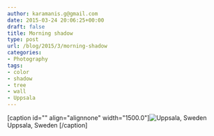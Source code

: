 ```yaml
---
author: karamanis.g@gmail.com
date: 2015-03-24 20:06:25+00:00
draft: false
title: Morning shadow
type: post
url: /blog/2015/3/morning-shadow
categories:
- Photography
tags:
- color
- shadow
- tree
- wall
- Uppsala
---
```


[caption id="" align="alignnone" width="1500.0"]![ Uppsala, Sweden ](https://images.squarespace-cdn.com/content/v1/4f3f61bae4b063b909445965/1427227531681-2HZM564QTK5RTGIM9VFF/ke17ZwdGBToddI8pDm48kGRKL4JIl0FV9_gnSO4xknsUqsxRUqqbr1mOJYKfIPR7LoDQ9mXPOjoJoqy81S2I8N_N4V1vUb5AoIIIbLZhVYy7Mythp_T-mtop-vrsUOmeInPi9iDjx9w8K4ZfjXt2dr_4a0Jznzw0OCRTJVMM15xP37X5RQsGYt-cipN4dBgkpC969RuPXvt2ZwyzUXQf7Q/image-asset.jpeg?format=original)
 Uppsala, Sweden [/caption]

